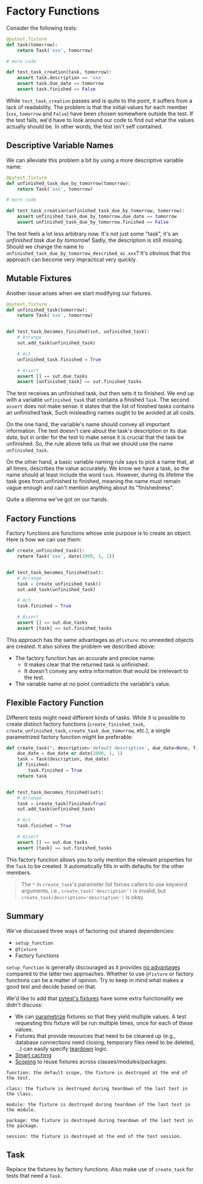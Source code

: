 # Factory Functions

Consider the following tests:

```python
@pytest.fixture
def task(tomorrow):
    return Task('xxx', tomorrow)

# more code

def test_task_creation(task, tomorrow):
    assert task.description == 'xxx'
    assert task.due_date == tomorrow
    assert task.finished == False
```

While `test_task_creation` passes and is quite to the point, it suffers from a lack of readability.
The problem is that the initial values for each member (`xxx`, `tomorrow` and `False`) have been chosen somewhere outside the test.
If the test fails, we'd have to look around our code to find out what the values actually should be.
In other words, the test isn't self contained.

## Descriptive Variable Names

We can alleviate this problem a bit by using a more descriptive variable name:

```python
@pytest.fixture
def unfinished_task_due_by_tomorrow(tomorrow):
    return Task('xxx', tomorrow)

# more code

def test_task_creation(unfinished_task_due_by_tomorrow, tomorrow):
    assert unfinished_task_due_by_tomorrow.due_date == tomorrow
    assert unfinished_task_due_by_tomorrow.finished == False
```

The test feels a lot less arbitrary now.
It's not just some "task", it's an *unfinished task due by tomorrow*!
Sadly, the description is still missing.
Should we change the name to `unfinished_task_due_by_tomorrow_described_as_xxx`?
It's obvious that this approach can become very impractical very quickly.

## Mutable Fixtures

Another issue arises when we start modifying our fixtures.

```python
@pytest.fixture
def unfinished_task(tomorrow):
    return Task('xxx', tomorrow)


def test_task_becomes_finished(sut, unfinished_task):
    # Arrange
    sut.add_task(unfinished_task)

    # Act
    unfinished_task.finished = True

    # Assert
    assert [] == sut.due_tasks
    assert [unfinished_task] == sut.finished_tasks
```

The test receives an unfinished task, but then sets it to finished.
We end up with a variable `unfinished_task` that contains a finished `Task`.
The second `assert` does not make sense: it states that the list of finished tasks contains an unfinished task.
Such misleading names ought to be avoided at all costs.

On the one hand, the variable's name should convey all important information.
The test doesn't care about the task's description or its due date, but in order for the test to make sense it is crucial that the task be unfinished.
So, the rule above tells us that we should use the name `unfinished_task`.

On the other hand, a basic variable naming rule says to pick a name that, at all times, describes the value accurately.
We know we have a task, so the name should at least include the word `task`.
However, during its lifetime the task goes from unfinished to finished, meaning the name must remain vague enough and can't mention anything about its "finishedness".

Quite a dilemma we've got on our hands.

## Factory Functions

Factory functions are functions whose sole purpose is to create an object.
Here is how we can use them:

```python
def create_unfinished_task():
    return Task('xxx', date(2000, 1, 1))


def test_task_becomes_finished(sut):
    # Arrange
    task = create_unfinished_task()
    sut.add_task(unfinished_task)

    # Act
    task.finished = True

    # Assert
    assert [] == sut.due_tasks
    assert [task] == sut.finished_tasks
```

This approach has the same advantages as `@fixture`: no unneeded objects are created.
It also solves the problem we described above:

* The factory function has an accurate and precise name:
  * It makes clear that the returned task is unfinished.
  * It doesn't convey any extra information that would be irrelevant to the test.
* The variable name at no point contradicts the variable's value.

## Flexible Factory Function

Different tests might need different kinds of tasks.
While it is possible to create distinct factory functions (`create_finished_task`, `create_unfinished_task`, `create_task_due_tomorrow`, etc.), a single parametrized factory function might be preferable:

```python
def create_task(*, description='default description', due_date=None, finished=False):
    due_date = due_date or date(2000, 1, 1)
    task = Task(description, due_date)
    if finished:
        task.finished = True
    return task


def test_task_becomes_finished(sut):
    # Arrange
    task = create_task(finished=True)
    sut.add_task(unfinished_task)

    # Act
    task.finished = True

    # Assert
    assert [] == sut.due_tasks
    assert [task] == sut.finished_tasks
```

This factory function allows you to only mention the relevant properties for the `Task` to be created.
It automatically fills in with defaults for the other members.

> The `*` in `create_task`'s parameter list forces callers to use keyword arguments, i.e., `create_task('description')` is invalid, but `create_task(description='description')` is okay.

## Summary

We've discussed three ways of factoring out shared dependencies:

* `setup_function`
* `@fixture`
* Factory functions

`setup_function` is generally discouraged as it provides [no advantages](https://docs.pytest.org/en/7.3.x/explanation/fixtures.html#improvements-over-xunit-style-setup-teardown-functions) compared to the latter two approaches.
Whether to use `@fixture` or factory functions can be a matter of opinion.
Try to keep in mind what makes a good test and decide based on that.

We'd like to add that [pytest's fixtures](https://docs.pytest.org/en/7.3.x/explanation/fixtures.html#about-fixtures) have some extra functionality we didn't discuss:

* We can [parametrize](https://docs.pytest.org/en/7.3.x/how-to/fixtures.html#parametrizing-fixtures) fixtures so that they yield multiple values.
  A test requesting this fixture will be run multiple times, once for each of these values.
* Fixtures that provide resources that need to be cleaned up (e.g., database connections need closing, temporary files need to be deleted, ...) can easily specify [teardown](https://docs.pytest.org/en/7.3.x/how-to/fixtures.html#yield-fixtures-recommended) logic.
* [Smart caching](https://docs.pytest.org/en/7.3.x/how-to/fixtures.html#fixtures-can-be-requested-more-than-once-per-test-return-values-are-cached)
* [Scoping](https://docs.pytest.org/en/7.3.x/how-to/fixtures.html#scope-sharing-fixtures-across-classes-modules-packages-or-session) to reuse fixtures across classes/modules/packages.

```
function: the default scope, the fixture is destroyed at the end of the test.

class: the fixture is destroyed during teardown of the last test in the class.

module: the fixture is destroyed during teardown of the last test in the module.

package: the fixture is destroyed during teardown of the last test in the package.

session: the fixture is destroyed at the end of the test session.
```

## Task

Replace the fixtures by factory functions.
Also make use of `create_task` for tests that need a `Task`.